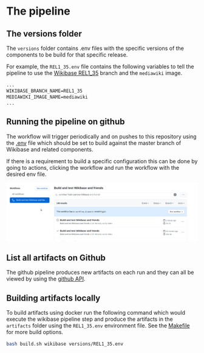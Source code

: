 # The pipeline

## The versions folder

The `versions` folder contains .env files with the specific versions of the components to be build for that specific release.

For example, the `REL1_35.env` file contains the following variables to tell the pipeline to use the [Wikibase REL1_35] branch and the `mediawiki` image.

```
...
WIKIBASE_BRANCH_NAME=REL1_35
MEDIAWIKI_IMAGE_NAME=mediawiki
...
``` 

## Running the pipeline on github

The workflow will trigger periodically and on pushes to this repository using the [.env](../../.env) file which should be set to build against the master branch of Wikibase and related components.

If there is a requirement to build a specific configuration this can be done by going to actions, clicking the workflow and run the workflow with the desired env file.

![Queuing the pipeline](../images/queue_job.gif "Queuing the pipeline")

## List all artifacts on Github

The github pipeline produces new artifacts on each run and they can all be viewed by using the [github API](https://api.github.com/repos/wmde/wikibase-release-prototype/actions/artifacts). 


## Building artifacts locally

To build artifacts using docker run the following command which would execute the wikibase pipeline step and produce the artifacts in the `artifacts` folder using the `REL1_35.env` environment file. See the [Makefile](../../Makefile) for more build options.

```sh
bash build.sh wikibase versions/REL1_35.env
```

[Wikibase REL1_35]: https://gerrit.wikimedia.org/g/mediawiki/extensions/Wikibase/+/refs/heads/REL1_35